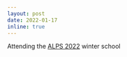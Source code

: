 ```yaml
---
layout: post
date: 2022-01-17
inline: true
---
```


Attending the <a href='http://lig-alps.imag.fr/'>ALPS 2022</a> winter school
